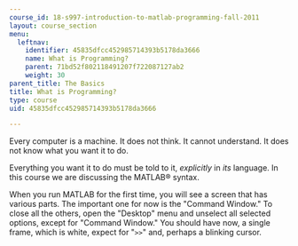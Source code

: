 ```yaml
---
course_id: 18-s997-introduction-to-matlab-programming-fall-2011
layout: course_section
menu:
  leftnav:
    identifier: 45835dfcc452985714393b5178da3666
    name: What is Programming?
    parent: 71bd52f802118491207f722087127ab2
    weight: 30
parent_title: The Basics
title: What is Programming?
type: course
uid: 45835dfcc452985714393b5178da3666

---
```


Every computer is a machine. It does not think. It cannot understand. It does not know what you want it to do.

Everything you want it to do must be told to it, _explicitly_ in _its_ language. In this course we are discussing the MATLAB® syntax.

When you run MATLAB for the first time, you will see a screen that has various parts. The important one for now is the "Command Window." To close all the others, open the "Desktop" menu and unselect all selected options, except for "Command Window." You should have now, a single frame, which is white, expect for "`>>`" and, perhaps a blinking cursor.